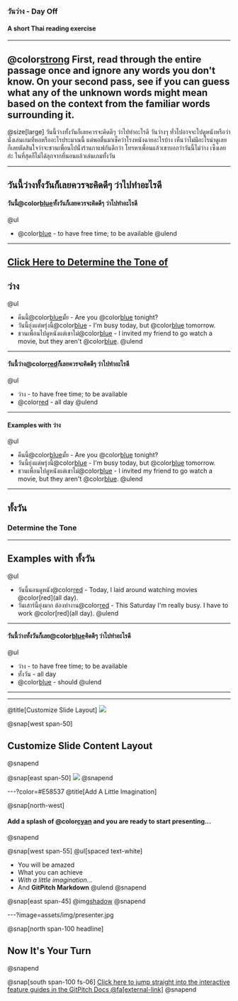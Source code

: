 ### **วันว่าง** - Day Off 
#### A short Thai reading exercise
---
@color[strong](Instructions:) 
First, read through the entire passage once and ignore any words you don't know.  On your second pass, see if you can guess what any of the unknown words might mean based on the context from the familiar words surrounding it.  
---
@size[large]
วันนี้ว่างทั้งวันก็เลยควรจะคิดดีๆ ว่าไปทำอะไรดี วันว่างๆ ทั่วไปอาจจะไปดูหนังหรือว่านั่งเล่นเกมที่หอหรืออะไรประมาณนี้ แต่พอตื่นมาเช็คว่าโรงหนังฉายอะไรบ้าง เห็นว่าไม่มีอะไรน่าดูเลย ก็เลยตัดสินใจว่าจะชวนเพื่อนไปนั่งร้านกาแฟกันดีกว่า โทรหาเพื่อนแล้วเขาบอกว่าวันนี้ไม่ว่าง เซ็งเลยอ่ะ ในที่สุดก็ไม่ได้ลุกจากที่นอนแล้วเล่นเกมทั้งวัน 


---
วันนี้ว่างทั้งวันก็เลยควรจะคิดดีๆ ว่าไปทำอะไรดี
---
#### วันนี้@color[blue](ว่าง)ทั้งวันก็เลยควรจะคิดดีๆ ว่าไปทำอะไรดี
@ul 
- @color[blue](ว่าง) - to have free time; to be available
@ulend
---
[Click Here to Determine the Tone of](https://gitpitch.com/gwindarr/in-60-seconds?p=tonerules#/)
---
## ว่าง 
@ul
- คืนนี้@color[blue](ว่าง)มั้ย - Are you @color[blue](free) tonight?
- วันนี้ยุ่งแต่พรุ่งนี้@color[blue](ว่าง) - I'm busy today, but @color[blue](free) tomorrow.
- ชวนเพื่อนไปดูหนังแต่เขาไม่@color[blue](ว่าง) - I invited my friend to go watch a movie, but they aren't @color[blue](free).
@ulend
---
#### วันนี้ว่าง@color[red](ทั้งวัน)ก็เลยควรจะคิดดีๆ ว่าไปทำอะไรดี
@ul 
- ว่าง - to have free time; to be available
- @color[red](ทั้งวัน) - all day
@ulend
---
#### Examples with ว่าง
@ul
- คืนนี้@color[blue](ว่าง)มั้ย - Are you @color[blue](free) tonight?
- วันนี้ยุ่งแต่พรุ่งนี้@color[blue](ว่าง) - I'm busy today, but @color[blue](free) tomorrow.
- ชวนเพื่อนไปดูหนังแต่เขาไม่@color[blue](ว่าง) - I invited my friend to go watch a movie, but they aren't @color[blue](free).
@ulend
---
## **ทั้งวัน** 
### Determine the Tone
---
## Examples with ทั้งวัน 
@ul
- วันนี้นอนดูหนัง@color[red](ทั้งวัน) - Today, I laid around watching movies @color[red](all day).
- วันเสาร์นี้ยุ่งมาก ต้องทำงาน@color[red](ทั้งวัน) - This Saturday I'm really busy.  I have to work @color[red](all day).
@ulend
---
#### วันนี้ว่างทั้งวันก็เลย@color[blue](ควรจะ)คิดดีๆ ว่าไปทำอะไรดี
@ul 
- ว่าง - to have free time; to be available
- ทั้งวัน - all day
- @color[blue](ควรจะ) - should
@ulend
---

---
@title[Customize Slide Layout]
![](assets/img/presentation.png)


@snap[west span-50]
## Customize Slide Content Layout
@snapend

@snap[east span-50]
![](assets/img/presentation.png)
@snapend

---?color=#E58537
@title[Add A Little Imagination]

@snap[north-west]
#### Add a splash of @color[cyan](**color**) and you are ready to start presenting...
@snapend

@snap[west span-55]
@ul[spaced text-white]
- You will be amazed
- What you can achieve
- *With a little imagination...*
- And **GitPitch Markdown**
@ulend
@snapend

@snap[east span-45]
@img[shadow](assets/img/conference.png)
@snapend

---?image=assets/img/presenter.jpg

@snap[north span-100 headline]
## Now It's Your Turn
@snapend

@snap[south span-100 fs-06]
[Click here to jump straight into the interactive feature guides in the GitPitch Docs @fa[external-link]](https://gitpitch.com/docs/getting-started/tutorial/)
@snapend
